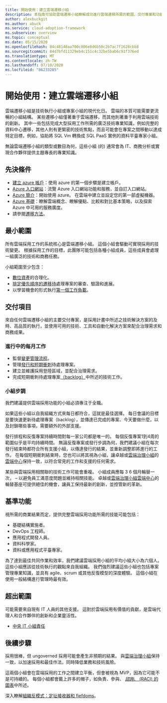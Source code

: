 ```yaml
---
title: 開始使用：建立雲端遷移小組
description: 本指南可協助雲端遷移小組瞭解成功進行雲端遷移所需的範圍、交付專案和功能。
author: alexbuckgit
ms.author: abuck
ms.service: cloud-adoption-framework
ms.subservice: overview
ms.topic: conceptual
ms.date: 05/15/2020
ms.openlocfilehash: 84c48140aa700c806e8d6b50c2b7ac7f1628cbb8
ms.sourcegitcommit: 84d7bfd11329eb4c151c4c32be5bab6c91f376ed
ms.translationtype: MT
ms.contentlocale: zh-TW
ms.lasthandoff: 07/10/2020
ms.locfileid: "86233285"
---
```

# <a name="get-started-build-a-cloud-migration-team"></a>開始使用：建立雲端遷移小組

雲端遷移小組是技術執行小組或專案小組的現代化日。 雲端的本質可能需要更流暢的小組結構。 某些遷移小組僅著重于雲端遷移，而其他則著重于利用雲端技術的創新。 其中一些包括完成大型採用工作所需的廣泛技術專業知識，例如完整的資料中心遷移，其他人則有更緊密的技術焦點，而且可能會在專案之間移動以達成特定目標，例如，協助將 SQL Vm 轉換成 SQL PaaS 實例的資料平臺專家小組。

無論雲端遷移小組的類型或數目為何，這些小組 (的) 通常會為 IT、商務分析或實現合作夥伴提供主題專長的專業知識。

## <a name="prerequisites"></a>先決條件

- [建立 azure 帳戶](https://docs.microsoft.com/learn/modules/create-an-azure-account)：使用 azure 的第一個步驟是建立帳戶。
- [Azure 入口網站](https://docs.microsoft.com/learn/modules/tour-azure-portal)：流覽 Azure 入口網站功能和服務，並自訂入口網站。
- [Azure 簡介](https://docs.microsoft.com/learn/modules/welcome-to-azure)：開始使用 azure。 在雲端中建立並設定您的第一部虛擬機器。
- [Azure 基礎](https://docs.microsoft.com/learn/paths/azure-for-the-data-engineer)：瞭解雲端概念、瞭解優點、比較和對比基本策略，以及探索 Azure 中可用的服務廣度。
- 請參閱[遷移方法](../../migrate/index.md)。

## <a name="minimum-scope"></a>最小範圍

所有雲端採用工作的系統核心是雲端遷移小組。 這個小組會驅動可實現採用的技術變更。 根據採用工作的目標，此團隊可能包括各種小組成員，這些成員會處理一組廣泛的技術和商務任務。

小組範圍至少包含：

- [數位資產](../../digital-estate/index.md)的合理化。
- [排定優先順序的遷移待](../../migrate/migration-considerations/assess/release-iteration-backlog.md)處理專案的審查、驗證和進展。
- 以學習機會的形式執行[第一個工作負載](../../digital-estate/rationalize.md#select-the-first-workload)。

## <a name="deliverable"></a>交付項目

來自任何雲端遷移小組的主要交付專案，是採用計畫中所述之技術解決方案的及時、高品質的執行，並使用可用的技術、工具和自動化解決方案來配合治理需求和商務成果。

### <a name="ongoing-monthly-tasks"></a>進行中的每月工作

- 監督[變更管理流程](../../migrate/migration-considerations/prerequisites/technical-complexity.md)。
- 管理[發行和短期衝刺](../../migrate/migration-considerations/assess/release-iteration-backlog.md)待處理專案。
- 建立並維護採用登陸區域，並配合治理需求。
- 完成短期衝刺待處理專案[（backlog）](../../migrate/migration-considerations/assess/release-iteration-backlog.md)中所述的技術工作。

### <a name="team-cadence"></a>小組步調

我們建議提供雲端採用功能的小組必須專注于全職。

如果這些小組以自我組織方式來每日都符合，這就是最佳選擇。 每日會議的目標是要快速更新待處理專案（backlog），並傳達已完成的專案、今天要做什麼，以及封鎖哪些事項，需要額外的外部支援。

發行排程和反復專案持續時間對每一家公司都是唯一的。 每個反復專案1到4周的範圍似乎是平均持續時間。 無論反復專案或發行步調為何，我們建議小組在每次發行結束時都符合所有支援小組，以傳達發行的結果，並重新調整即將進行的工作。 在每個短期衝刺結束時，您也可以將其視為小組，讓卓越或[雲端治理小組](./cloud-governance.md)的[雲端中心](./cloud-center-of-excellence.md)保持一致，以符合常見的工作和支援的任何需求。

某些與雲端採用相關聯的技術工作可能會重複。 小組成員應每 3 6 個月輪替一次， &ndash; 以避免員工滿意度問題並維持相關技能。 卓越或[雲端治理小組](./cloud-governance.md)[雲端中心](./cloud-center-of-excellence.md)的輪替基座可提供絕佳的機會，讓員工保持最新的創新，並控管新的革新。

## <a name="baseline-capability"></a>基準功能

視所需的商業結果而定，提供完整雲端採用功能所需的技能可能包括：

- 基礎結構實施者。
- DevOps 工程師。
- 應用程式開發人員。
- 資料科學家。
- 資料或應用程式平臺專家。

為了達到最佳共同作業和效率，我們建議雲端採用小組的平均小組大小為六個人。 這些小組應該從技術執行的觀點來自我組織。 我們強烈建議這些小組也包括專案管理專業知識，並具有 agile、scrum 或其他反復模型的深度體驗。 這個小組在使用一般結構進行管理時最有效。

## <a name="out-of-scope"></a>超出範圍

可能需要來自現有 IT 人員的其他支援。 這對於雲端採用有價值的貢獻，是雲端代理人和合作夥伴的創新和企業靈活性。

- [中央 IT 小組責任](../../organize/central-it.md)

## <a name="whats-next"></a>後續步驟

採用很棒，但 ungoverned 採用可能會產生非預期的結果。 與[雲端治理小組](./cloud-governance.md)保持一致，以加速採用和最佳作法，同時降低業務和技術風險。

這兩個小組會在雲端採用的工作之間建立平衡，但會被視為 MVP，因為它可能不是可持續的。 每個小組都會戴上許多的帽子，如負責、參與、 [*諮詢、* (RACI) 的圖表](../../organize/raci-alignment.md)中所述。

深入瞭解[組織反模式：定址接收器和 fiefdoms](../../organize/fiefdoms-silos.md)。

